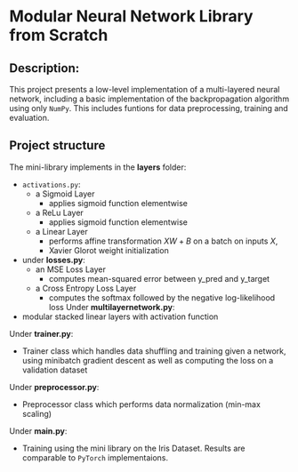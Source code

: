 # Modular Neural Network Library from Scratch
## Description:
This project presents a low-level implementation of a multi-layered neural network, including a basic implementation of the backpropagation algorithm using only ```NumPy```. This includes funtions for data preprocessing, training and evaluation. 

## Project structure
The mini-library implements in the **layers** folder:
* `activations.py`: 
  * a Sigmoid Layer
    * applies sigmoid function elementwise
  * a ReLu Layer
    * applies sigmoid function elementwise
  * a Linear Layer
    * performs affine transformation $XW + B$ on a batch on inputs $X$, 
    * Xavier Glorot weight initialization
* under **losses.py**: 
  * an MSE Loss Layer
    * computes mean-squared error between y_pred and y_target
  * a Cross Entropy Loss Layer
    * computes the softmax followed by the negative log-likelihood loss
Under **multilayernetwork.py**:
* modular stacked linear layers with activation function

Under **trainer.py**:
* Trainer class which handles data shuffling and training given a network, using minibatch gradient descent as well as computing the loss on a validation dataset

Under **preprocessor.py**:
* Preprocessor class which performs data normalization (min-max scaling)

Under **main.py**:
* Training using the mini library on the Iris Dataset. Results are comparable to ```PyTorch``` implementaions. 
